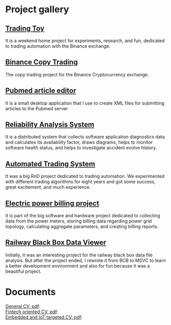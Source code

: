 # Project gallery

## [Trading Toy](Articles/28_TradeToy/Article.md)
It is a weekend home project for experiments, research, and fun, dedicated to trading automation with the Binance exchange.

## [Binance Copy Trading](Articles/27_CopyTrading/Article.md)
The copy trading project for the Binance Cryptocurrency exchange.

## [Pubmed article editor](Articles/06_PubMedDesktop/Article.md)
It is a small desktop application that I use to create XML files for submitting articles to the Pubmed server

## [Reliability Analysis System](Articles/05_EWReliability/Article.md)
It is a distributed system that collects software application diagnostics data and calculates its availability factor, draws diagrams, helps to monitor software health status, and helps to investigate accident evolve history.

## [Automated Trading System](Articles/04_TDATrading/Article.md)
It was a big RnD project dedicated to trading automation. We experimented with different trading algorithms for eight years and got some success, great excitement, and much experience.

## [Electric power billing project](Articles/03_ESphere/Article.md)
It is part of the big software and hardware project dedicated to collecting data from the power meters, storing billing data regarding power grid topology, calculating aggregate parameters, and creating billing reports.

## [Railway Black Box Data Viewer](Articles/01_Railway_BB/Article.md)
Initially, it was an interesting project for the railway black box data file analysis. But after the project ended, I rewrote it from BCB to MSVC to learn a better development environment and also for fun because it was a beautiful project.

# Documents
[General CV, pdf](Documents/cv-2023-en.pdf):<br>
[Fintech oriented CV, pdf](Documents/cv-2023-en-ft.pdf):<br>
[Embedded and IoT targeted CV, pdf](Documents/cv-2023-en-mcu.pdf):<br>

